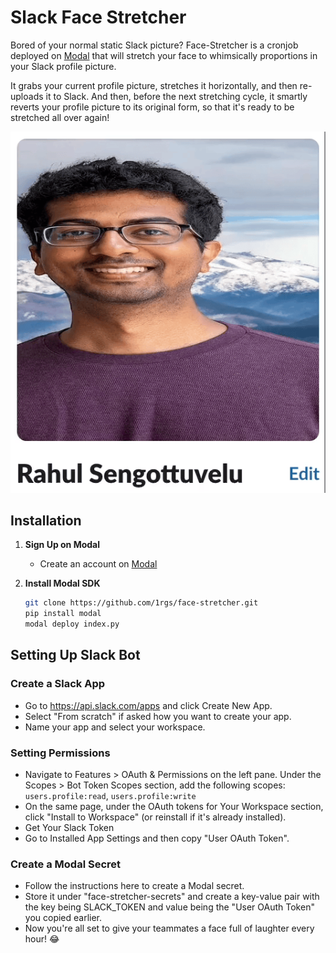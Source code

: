 # Slack Face Stretcher

Bored of your normal static Slack picture? Face-Stretcher is a cronjob deployed on [Modal](https://modal.com) that will stretch your face to whimsically proportions in your Slack profile picture.

It grabs your current profile picture, stretches it horizontally, and then re-uploads it to Slack. And then, before the next stretching cycle, it smartly reverts your profile picture to its original form, so that it's ready to be stretched all over again!

![example](/example.gif)

## Installation

1. **Sign Up on Modal**

   - Create an account on [Modal](https://modal.com)

2. **Install Modal SDK**

   ```bash
   git clone https://github.com/1rgs/face-stretcher.git
   pip install modal
   modal deploy index.py
   ```

## Setting Up Slack Bot

### Create a Slack App

- Go to https://api.slack.com/apps and click Create New App.
- Select "From scratch" if asked how you want to create your app.
- Name your app and select your workspace.

### Setting Permissions

- Navigate to Features > OAuth & Permissions on the left pane. Under the Scopes > Bot Token Scopes section, add the following scopes: `users.profile:read`, `users.profile:write`
- On the same page, under the OAuth tokens for Your Workspace section, click "Install to Workspace" (or reinstall if it's already installed).
- Get Your Slack Token
- Go to Installed App Settings and then copy "User OAuth Token".

### Create a Modal Secret

- Follow the instructions here to create a Modal secret.
- Store it under "face-stretcher-secrets" and create a key-value pair with the key being SLACK_TOKEN and value being the "User OAuth Token" you copied earlier.
- Now you're all set to give your teammates a face full of laughter every hour! :joy:
